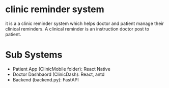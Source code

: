 # clinic reminder system
it is a a clinic reminder system which helps doctor and patient manage their clinical reminders. A clinical reminder is an instruction doctor post to patient.

# Sub Systems 
* Patient App (ClinicMobile folder): React Native
* Doctor Dashbaord (ClinicDash): React, antd
* Backend (backend.py): FastAPI


